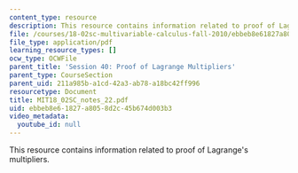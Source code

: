 ```yaml
---
content_type: resource
description: This resource contains information related to proof of Lagrange's multipliers.
file: /courses/18-02sc-multivariable-calculus-fall-2010/ebbeb8e61827a8058d2c45b674d003b3_MIT18_02SC_notes_22.pdf
file_type: application/pdf
learning_resource_types: []
ocw_type: OCWFile
parent_title: 'Session 40: Proof of Lagrange Multipliers'
parent_type: CourseSection
parent_uid: 211a985b-a1cd-42a3-ab78-a18bc42ff996
resourcetype: Document
title: MIT18_02SC_notes_22.pdf
uid: ebbeb8e6-1827-a805-8d2c-45b674d003b3
video_metadata:
  youtube_id: null
---
```

This resource contains information related to proof of Lagrange's multipliers.

